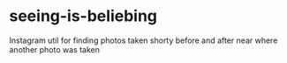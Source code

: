 # seeing-is-beliebing
Instagram util for finding photos taken shorty before and after near where another photo was taken
